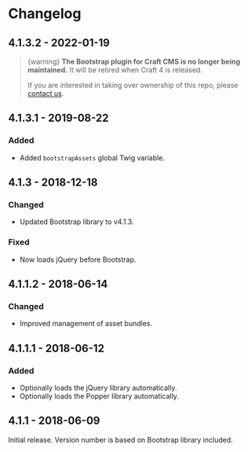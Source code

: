 # Changelog

## 4.1.3.2 - 2022-01-19

> {warning} **The Bootstrap plugin for Craft CMS is no longer being maintained.** It will be retired when Craft 4 is released.
>
> If you are interested in taking over ownership of this repo, please <a href="https://www.doublesecretagency.com/contact" target="_blank">contact us</a>.

## 4.1.3.1 - 2019-08-22

### Added
- Added `bootstrapAssets` global Twig variable.

## 4.1.3 - 2018-12-18

### Changed
- Updated Bootstrap library to v4.1.3.

### Fixed
- Now loads jQuery before Bootstrap.

## 4.1.1.2 - 2018-06-14

### Changed
- Improved management of asset bundles.

## 4.1.1.1 - 2018-06-12

### Added
- Optionally loads the jQuery library automatically.
- Optionally loads the Popper library automatically.

## 4.1.1 - 2018-06-09

Initial release. Version number is based on Bootstrap library included.
